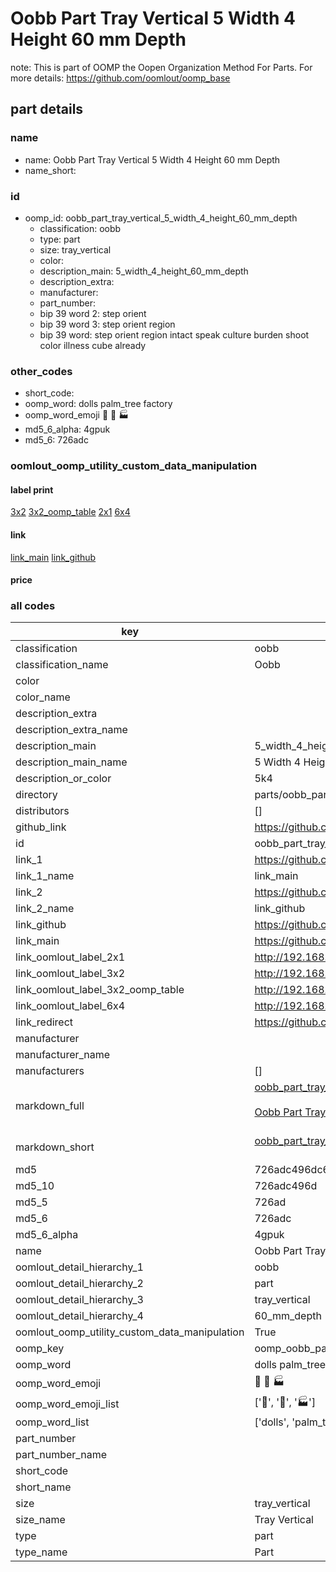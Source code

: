 # Oobb Part Tray Vertical 5 Width 4 Height 60 mm Depth  

note: This is part of OOMP the Oopen Organization Method For Parts. For more details: https://github.com/oomlout/oomp_base

##  part details
  







### name
* name: Oobb Part Tray Vertical 5 Width 4 Height 60 mm Depth
* name_short: 
### id
* oomp_id: oobb_part_tray_vertical_5_width_4_height_60_mm_depth
  * classification: oobb
  * type: part
  * size: tray_vertical
  * color: 
  * description_main: 5_width_4_height_60_mm_depth
  * description_extra: 
  * manufacturer: 
  * part_number: 
  * bip 39 word 2: step orient
  * bip 39 word 3: step orient region
  * bip 39 word: step orient region intact speak culture burden shoot color illness cube already

### other_codes
* short_code: 
* oomp_word: dolls palm_tree factory
* oomp_word_emoji :dolls: :palm_tree: :factory:
* md5_6_alpha: 4gpuk
* md5_6: 726adc






### oomlout_oomp_utility_custom_data_manipulation
#### label print
[3x2](http://192.168.1.245:1112/?label=oomp%204gpuk)
[3x2_oomp_table](http://192.168.1.108:1112/?label=oomp%204gpuk)
[2x1](http://192.168.1.242:1112/?label=oomp%204gpuk)
[6x4](http://192.168.1.55:1112/?label=oomp%204gpuk)    

#### link

[link_main](https://github.com/oomlout/oomlout_oomp_version_1_messy/tree/main/parts/oobb_part_tray_vertical_5_width_4_height_60_mm_depth) [link_github](https://github.com/oomlout/oomlout_oomp_version_1_messy/tree/main/parts/oobb_part_tray_vertical_5_width_4_height_60_mm_depth)                             

#### price







### all codes 
| key | value |  
| --- | --- |  
| classification | oobb |  
| classification_name | Oobb |  
| color |  |  
| color_name |  |  
| description_extra |  |  
| description_extra_name |  |  
| description_main | 5_width_4_height_60_mm_depth |  
| description_main_name | 5 Width 4 Height 60 mm Depth |  
| description_or_color | 5k4 |  
| directory | parts/oobb_part_tray_vertical_5_width_4_height_60_mm_depth |  
| distributors | [] |  
| github_link | https://github.com/oomlout/oomlout_oomp_part_src/tree/main/parts/oobb_part_tray_vertical_5_width_4_height_60_mm_depth |  
| id | oobb_part_tray_vertical_5_width_4_height_60_mm_depth |  
| link_1 | https://github.com/oomlout/oomlout_oomp_version_1_messy/tree/main/parts/oobb_part_tray_vertical_5_width_4_height_60_mm_depth |  
| link_1_name | link_main |  
| link_2 | https://github.com/oomlout/oomlout_oomp_version_1_messy/tree/main/parts/oobb_part_tray_vertical_5_width_4_height_60_mm_depth |  
| link_2_name | link_github |  
| link_github | https://github.com/oomlout/oomlout_oomp_version_1_messy/tree/main/parts/oobb_part_tray_vertical_5_width_4_height_60_mm_depth |  
| link_main | https://github.com/oomlout/oomlout_oomp_version_1_messy/tree/main/parts/oobb_part_tray_vertical_5_width_4_height_60_mm_depth |  
| link_oomlout_label_2x1 | http://192.168.1.242:1112/?label=oomp%204gpuk |  
| link_oomlout_label_3x2 | http://192.168.1.245:1112/?label=oomp%204gpuk |  
| link_oomlout_label_3x2_oomp_table | http://192.168.1.108:1112/?label=oomp%204gpuk |  
| link_oomlout_label_6x4 | http://192.168.1.55:1112/?label=oomp%204gpuk |  
| link_redirect | https://github.com/oomlout/oomlout_oomp_version_1_messy/tree/main/parts/oobb_part_tray_vertical_5_width_4_height_60_mm_depth |  
| manufacturer |  |  
| manufacturer_name |  |  
| manufacturers | [] |  
| markdown_full | [oobb_part_tray_vertical_5_width_4_height_60_mm_depth](none)<br>[](none)<br>[Oobb Part Tray Vertical 5 Width 4 Height 60 Mm Depth](none)<br><br> |  
| markdown_short | [oobb_part_tray_vertical_5_width_4_height_60_mm_depth](none)<br><br> |  
| md5 | 726adc496dc683d0d6686759692726ab |  
| md5_10 | 726adc496d |  
| md5_5 | 726ad |  
| md5_6 | 726adc |  
| md5_6_alpha | 4gpuk |  
| name | Oobb Part Tray Vertical 5 Width 4 Height 60 mm Depth |  
| oomlout_detail_hierarchy_1 | oobb |  
| oomlout_detail_hierarchy_2 | part |  
| oomlout_detail_hierarchy_3 | tray_vertical |  
| oomlout_detail_hierarchy_4 | 60_mm_depth |  
| oomlout_oomp_utility_custom_data_manipulation | True |  
| oomp_key | oomp_oobb_part_tray_vertical_5_width_4_height_60_mm_depth |  
| oomp_word | dolls palm_tree factory |  
| oomp_word_emoji | :dolls: :palm_tree: :factory: |  
| oomp_word_emoji_list | [':dolls:', ':palm_tree:', ':factory:'] |  
| oomp_word_list | ['dolls', 'palm_tree', 'factory'] |  
| part_number |  |  
| part_number_name |  |  
| short_code |  |  
| short_name |  |  
| size | tray_vertical |  
| size_name | Tray Vertical |  
| type | part |  
| type_name | Part |  
